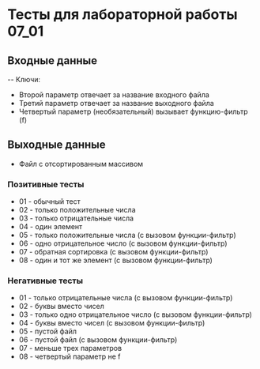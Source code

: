 # Тесты для лабораторной работы 07_01
## Входные данные
-- Ключи:
- Второй параметр отвечает за название входного файла
- Третий параметр отвечает за название выходного файла
- Четвертый параметр (необязательный) вызывает функцию-фильтр (f)

## Выходные данные
- Файл с отсортированным массивом

### Позитивные тесты
- 01 - обычный тест
- 02 - только положительные числа
- 03 - только отрицательные числа
- 04 - один элемент
- 05 - только положительные числа (с вызовом функции-фильтр)
- 06 - одно отрицательное число (с вызовом функции-фильтр)
- 07 - обратная сортировка (с вызовом функции-фильтр)
- 08 - один и тот же элемент (с вызовом функции-фильтр)

### Негативные тесты
- 01 - только отрицательные числа (с вызовом функции-фильтр)
- 02 - буквы вместо чисел
- 03 - только одно отрицательное число (с вызовом функции-фильтр)
- 04 - буквы вместо чисел (с вызовом функции-фильтр)
- 05 - пустой файл
- 06 - пустой файл (с вызовом функции-фильтр)
- 07 - меньше трех параметров
- 08 - четвертый параметр не f